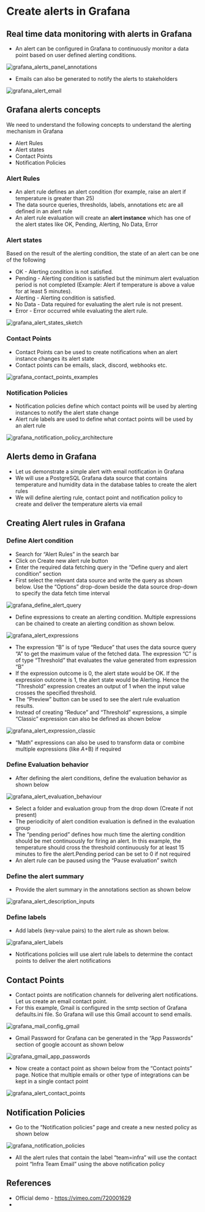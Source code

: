 # Create alerts in Grafana

## Real time data monitoring with alerts in Grafana

-   An alert can be configured in Grafana to continuously monitor a data point based on user defined alerting conditions.

![grafana_alerts_panel_annotations](https://github.com/nagasudhirpulla/taming_python/blob/master/blog/skills/assets/img/grafana_alerts_panel_annotations.png?raw=true)
- Emails can also be generated to notify the alerts to stakeholders

![grafana_alert_email](https://github.com/nagasudhirpulla/taming_python/blob/master/blog/skills/assets/img/grafana_alert_email.png?raw=true)

## Grafana alerts concepts

We need to understand the following concepts to understand the alerting mechanism in Grafana

-   Alert Rules
-   Alert states
-   Contact Points
-   Notification Policies

### Alert Rules

-   An alert rule defines an alert condition (for example, raise an alert if temperature is greater than 25)
-   The data source queries, thresholds, labels, annotations etc are all defined in an alert rule
-   An alert rule evaluation will create an **alert instance** which has one of the alert states like OK, Pending, Alerting, No Data, Error

### Alert states

Based on the result of the alerting condition, the state of an alert can be one of the following

-   OK - Alerting condition is not satisfied.
-   Pending - Alerting condition is satisfied but the minimum alert evaluation period is not completed (Example: Alert if temperature is above a value for at least 5 minutes).
-   Alerting - Alerting condition is satisfied.
-   No Data - Data required for evaluating the alert rule is not present.
-   Error - Error occurred while evaluating the alert rule.

![grafana_alert_states_sketch](https://github.com/nagasudhirpulla/taming_python/blob/master/blog/skills/assets/img/grafana_alert_states_sketch.png?raw=true)

### Contact Points

-   Contact Points can be used to create notifications when an alert instance changes its alert state
-   Contact points can be emails, slack, discord, webhooks etc.

![grafana_contact_points_examples](https://github.com/nagasudhirpulla/taming_python/blob/master/blog/skills/assets/img/grafana_contact_points_examples.png?raw=true)

### Notification Policies

-   Notification policies define which contact points will be used by alerting instances to notify the alert state change
-   Alert rule labels are used to define what contact points will be used by an alert rule

![grafana_notification_policy_architecture](https://github.com/nagasudhirpulla/taming_python/blob/master/blog/skills/assets/img/grafana_notification_policy_architecture.png?raw=true)

## Alerts demo in Grafana

-   Let us demonstrate a simple alert with email notification in Grafana
-   We will use a PostgreSQL Grafana data source that contains temperature and humidity data in the database tables to create the alert rules
-   We will define alerting rule, contact point and notification policy to create and deliver the temperature alerts via email

## Creating Alert rules in Grafana

### Define Alert condition

-   Search for “Alert Rules” in the search bar
-   Click on Create new alert rule button
-   Enter the required data fetching query in the “Define query and alert condition” section
-   First select the relevant data source and write the query as shown below. Use the “Options” drop-down beside the data source drop-down to specify the data fetch time interval

![grafana_define_alert_query](https://github.com/nagasudhirpulla/taming_python/blob/master/blog/skills/assets/img/grafana_define_alert_query.png?raw=true)

-   Define expressions to create an alerting condition. Multiple expressions can be chained to create an alerting condition as shown below.

![grafana_alert_expressions](https://github.com/nagasudhirpulla/taming_python/blob/master/blog/skills/assets/img/grafana_alert_expressions.png?raw=true)

-   The expression “B” is of type “Reduce” that uses the data source query “A” to get the maximum value of the fetched data. The expression “C” is of type “Threshold” that evaluates the value generated from expression “B”
-   If the expression outcome is 0, the alert state would be OK. If the expression outcome is 1, the alert state would be Alerting. Hence the “Threshold” expression creates an output of 1 when the input value crosses the specified threshold.
-   The “Preview” button can be used to see the alert rule evaluation results.
-   Instead of creating “Reduce” and “Threshold” expressions, a simple “Classic” expression can also be defined as shown below

![grafana_alert_expression_classic](https://github.com/nagasudhirpulla/taming_python/blob/master/blog/skills/assets/img/grafana_alert_expression_classic.png?raw=true)

-   “Math” expressions can also be used to transform data or combine multiple expressions (like $A+$B) if required

### Define Evaluation behavior

-   After defining the alert conditions, define the evaluation behavior as shown below

![grafana_alert_evaluation_behaviour](https://github.com/nagasudhirpulla/taming_python/blob/master/blog/skills/assets/img/grafana_alert_evaluation_behaviour.png?raw=true)

-   Select a folder and evaluation group from the drop down (Create if not present)
-   The periodicity of alert condition evaluation is defined in the evaluation group
-   The “pending period” defines how much time the alerting condition should be met continuously for firing an alert. In this example, the temperature should cross the threshold continuously for at least 15 minutes to fire the alert.Pending period can be set to 0 if not required
-   An alert rule can be paused using the “Pause evaluation” switch

### Define the alert summary

-   Provide the alert summary in the annotations section as shown below

![grafana_alert_description_inputs](https://github.com/nagasudhirpulla/taming_python/blob/master/blog/skills/assets/img/grafana_alert_description_inputs.png?raw=true)

### Define labels

-   Add labels (key-value pairs) to the alert rule as shown below.

![grafana_alert_labels](https://github.com/nagasudhirpulla/taming_python/blob/master/blog/skills/assets/img/grafana_alert_labels.png?raw=true)

-   Notifications policies will use alert rule labels to determine the contact points to deliver the alert notifications

## Contact Points

-   Contact points are notification channels for delivering alert notifications. Let us create an email contact point.
-   For this example, Gmail is configured in the smtp section of Grafana defaults.ini file. So Grafana will use this Gmail account to send emails.

![grafana_mail_config_gmail](https://github.com/nagasudhirpulla/taming_python/blob/master/blog/skills/assets/img/grafana_mail_config_gmail.png?raw=true)

-   Gmail Password for Grafana can be generated in the “App Passwords” section of google account as shown below

![grafana_gmail_app_passwords](https://github.com/nagasudhirpulla/taming_python/blob/master/blog/skills/assets/img/grafana_gmail_app_passwords.png?raw=true)

-   Now create a contact point as shown below from the “Contact points” page. Notice that multiple emails or other type of integrations can be kept in a single contact point

![grafana_alert_contact_points](https://github.com/nagasudhirpulla/taming_python/blob/master/blog/skills/assets/img/grafana_alert_contact_points.png?raw=true)

## Notification Policies

-   Go to the “Notification policies” page and create a new nested policy as shown below

![grafana_notification_policies](https://github.com/nagasudhirpulla/taming_python/blob/master/blog/skills/assets/img/grafana_notification_policies.png?raw=true)

-   All the alert rules that contain the label “team=infra” will use the contact point “Infra Team Email” using the above notification policy

## References

-   Official demo - https://vimeo.com/720001629
- 

<!--stackedit_data:
eyJoaXN0b3J5IjpbLTEzMjE4Njk3OTksMTQ3NzEyODM1NCw5OD
YwMjA2ODUsLTIwMTc3NzkwNDQsMTI0MDA1ODg5MSwtMTAyNjM0
MjY1Nl19
-->